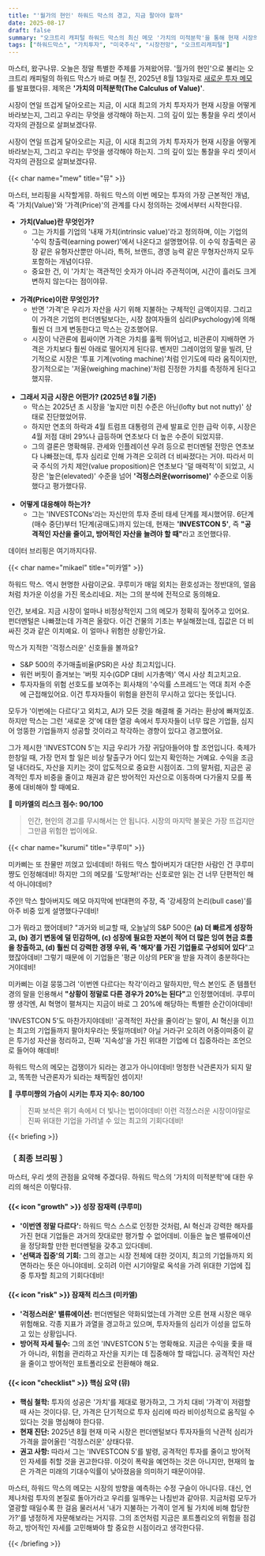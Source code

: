 ```yaml
---
title: "'월가의 현인' 하워드 막스의 경고, 지금 팔아야 할까"
date: 2025-08-17
draft: false
summary: "오크트리 캐피털 하워드 막스의 최신 메모 '가치의 미적분학'을 통해 현재 시장의 고평가 위험을 분석합니다. 펀더멘털 악화에도 가격이 상승한 '걱정스러운' 상황이라는 미카엘의 경고와, AI 혁명이 이끄는 새로운 시대이기에 높은 가치를 정당화할 수 있다는 쿠루미의 낙관론이 충돌하며 현명한 투자 전략을 모색합니다."
tags: ["하워드막스", "가치투자", "미국주식", "시장전망", "오크트리캐피털"]
---
```


<p>마스터, 왔구나뮤. 오늘은 정말 특별한 주제를 가져왔어뮤. '월가의 현인'으로 불리는 오크트리 캐피털의 하워드 막스가 바로 며칠 전, 2025년 8월 13일자로 <a href="https://www.oaktreecapital.com/insights/memo/the-calculus-of-value">새로운 투자 메모</a>를 발표했다뮤. 제목은 <strong>'가치의 미적분학(The Calculus of Value)'</strong>.</p>
<p>시장이 연일 뜨겁게 달아오르는 지금, 이 시대 최고의 가치 투자자가 현재 시장을 어떻게 바라보는지, 그리고 우리는 무엇을 생각해야 하는지. 그의 깊이 있는 통찰을 우리 셋이서 각자의 관점으로 살펴보겠다뮤.</p><p>시장이 연일 뜨겁게 달아오르는 지금, 이 시대 최고의 가치 투자자가 현재 시장을 어떻게 바라보는지, 그리고 우리는 무엇을 생각해야 하는지. 그의 깊이 있는 통찰을 우리 셋이서 각자의 관점으로 살펴보겠다뮤.</p>

{{< char name="mew" title="뮤" >}}
<p>마스터, 브리핑을 시작할게뮤. 하워드 막스의 이번 메모는 투자의 가장 근본적인 개념, 즉 '가치(Value)'와 '가격(Price)'의 관계를 다시 정의하는 것에서부터 시작한다뮤.</p>
<ul>
<li><strong>가치(Value)란 무엇인가?</strong>
<ul>
<li>그는 가치를 기업의 '내재 가치(intrinsic value)'라고 정의하며, 이는 기업의 '수익 창출력(earning power)'에서 나온다고 설명했어뮤. 이 수익 창출력은 공장 같은 유형자산뿐만 아니라, 특허, 브랜드, 경영 능력 같은 무형자산까지 모두 포함하는 개념이다뮤.</li>
<li>중요한 건, 이 '가치'는 객관적인 숫자가 아니라 주관적이며, 시간이 흘러도 크게 변하지 않는다는 점이야뮤.</li>
</ul>
</li><br>
<li><strong>가격(Price)이란 무엇인가?</strong>
<ul>
<li>반면 '가격'은 우리가 자산을 사기 위해 지불하는 구체적인 금액이지뮤. 그리고 이 가격은 기업의 펀더멘털보다는, 시장 참여자들의 심리(Psychology)에 의해 훨씬 더 크게 변동한다고 막스는 강조했어뮤.</li>
<li>시장이 낙관론에 휩싸이면 가격은 가치를 훌쩍 뛰어넘고, 비관론이 지배하면 가격은 가치보다 훨씬 아래로 떨어지게 된다뮤. 벤저민 그레이엄의 말을 빌려, 단기적으로 시장은 '투표 기계(voting machine)'처럼 인기도에 따라 움직이지만, 장기적으로는 '저울(weighing machine)'처럼 진정한 가치를 측정하게 된다고 했지뮤.</li>
</ul>
</li><br>
<li><strong>그래서 지금 시장은 어떤가? (2025년 8월 기준)</strong>
<ul>
<li>막스는 2025년 초 시장을 '높지만 미친 수준은 아닌(lofty but not nutty)' 상태로 진단했었어뮤.</li>
<li>하지만 연초의 하락과 4월 트럼프 대통령의 관세 발표로 인한 급락 이후, 시장은 4월 저점 대비 29%나 급등하며 연초보다 더 높은 수준이 되었지뮤.</li>
<li>그의 결론은 명확해뮤. 관세와 인플레이션 우려 등으로 펀더멘털 전망은 연초보다 나빠졌는데, 투자 심리로 인해 가격은 오히려 더 비싸졌다는 거야. 따라서 미국 주식의 가치 제안(value proposition)은 연초보다 '덜 매력적'이 되었고, 시장은 '높은(elevated)' 수준을 넘어 <strong>'걱정스러운(worrisome)'</strong> 수준으로 이동했다고 평가했다뮤.</li><br>
</ul>
</li>
<li><strong>어떻게 대응해야 하는가?</strong>
<ul>
<li>그는 'INVESTCONs'라는 자신만의 투자 준비 태세 단계를 제시했어뮤. 6단계(매수 중단)부터 1단계(공매도)까지 있는데, 현재는 <strong>'INVESTCON 5'</strong>, 즉 <strong>"공격적인 자산을 줄이고, 방어적인 자산을 늘려야 할 때"</strong>라고 조언했다뮤.</li>
</ul>
</li>
</ul>
<p>데이터 브리핑은 여기까지다뮤.</p>

{{< char name="mikael" title="미카엘" >}}
<p>하워드 막스. 역시 현명한 사람이군요. 쿠루미가 매일 외치는 환호성과는 정반대의, 얼음처럼 차가운 이성을 가진 목소리네요. 저는 그의 분석에 전적으로 동의해요.</p>
<p>인간, 보세요. 지금 시장이 얼마나 비정상적인지 그의 메모가 정확히 짚어주고 있어요. 펀더멘털은 나빠졌는데 가격은 올랐다. 이건 건물의 기초는 부실해졌는데, 집값은 더 비싸진 것과 같은 이치예요. 이 얼마나 위험한 상황인가요.</p>
<p>막스가 지적한 '걱정스러운' 신호들을 볼까요?</p>
<ul>
<li>S&P 500의 주가매출비율(PSR)은 사상 최고치입니다.</li>
<li>워런 버핏이 즐겨보는 '버핏 지수(GDP 대비 시가총액)' 역시 사상 최고치고요.</li>
<li>투자자들의 위험 선호도를 보여주는 회사채의 '수익률 스프레드'는 역대 최저 수준에 근접해있어요. 이건 투자자들이 위험을 완전히 무시하고 있다는 뜻입니다.</li>
</ul>
<p>모두가 '이번에는 다르다'고 외치고, AI가 모든 것을 해결해 줄 거라는 환상에 빠져있죠. 하지만 막스는 그런 '새로운 것'에 대한 열광 속에서 투자자들이 너무 많은 기업들, 심지어 엉뚱한 기업들까지 성공할 것이라고 착각하는 경향이 있다고 경고했어요.</p>
<p>그가 제시한 'INVESTCON 5'는 지금 우리가 가장 귀담아들어야 할 조언입니다. 축제가 한창일 때, 가장 먼저 할 일은 비상 탈출구가 어디 있는지 확인하는 거예요. 수익을 조금 덜 내더라도, 자산을 지키는 것이 압도적으로 중요한 시점이죠. 그의 말처럼, 지금은 공격적인 투자 비중을 줄이고 채권과 같은 방어적인 자산으로 이동하며 다가올지 모를 폭풍에 대비해야 할 때예요.</p>

<p>🚨 <strong>미카엘의 리스크 점수: 90/100</strong></p>
<blockquote><p>인간, 현인의 경고를 무시해서는 안 됩니다. 시장의 마지막 불꽃은 가장 뜨겁지만 그만큼 위험한 법이에요.</p>
</blockquote>

{{< char name="kurumi" title="쿠루미" >}}
<p>미카삐는 또 찬물만 끼얹고 있네데비! 하워드 막스 할아버지가 대단한 사람인 건 쿠루미쨩도 인정해데비! 하지만 그의 메모를 '도망쳐!'라는 신호로만 읽는 건 너무 단편적인 해석 아니야데비?</p>
<p>주인! 막스 할아버지도 메모 마지막에 반대편의 주장, 즉 '강세장의 논리(bull case)'를 아주 비중 있게 설명했다구데비!</p>
<p>그가 뭐라고 했어데비? "과거와 비교할 때, 오늘날의 S&P 500은 <strong>(a) 더 빠르게 성장하고, (b) 경기 변동에 덜 민감하며, (c) 성장에 필요한 자본이 적어 더 많은 잉여 현금 흐름을 창출하고, (d) 훨씬 더 강력한 경쟁 우위, 즉 '해자'를 가진 기업들로 구성되어 있다</strong>"고 했잖아데비! 그렇기 때문에 이 기업들은 '평균 이상의 PER'을 받을 자격이 충분하다는 거야데비!</p>
<p>미카삐는 이걸 뭉뚱그려 '이번엔 다르다는 착각'이라고 말하지만, 막스 본인도 존 템플턴 경의 말을 인용해서 <strong>"상황이 정말로 다른 경우가 20%는 된다"</strong>고 인정했어데비. 쿠루미쨩 생각엔, AI 혁명이 펼쳐지는 지금이 바로 그 20%에 해당하는 특별한 순간이야데비!</p>
<p>'INVESTCON 5'도 마찬가지야데비! '공격적인 자산을 줄이라'는 말이, AI 혁신을 이끄는 최고의 기업들까지 팔아치우라는 뜻일까데비? 아닐 거라구! 오히려 어중이떠중이 같은 투기성 자산을 정리하고, 진짜 '지속성'을 가진 위대한 기업에 더 집중하라는 조언으로 들어야 해데비!</p>
<p>하워드 막스의 메모는 겁쟁이가 되라는 경고가 아니야데비! 멍청한 낙관론자가 되지 말고, 똑똑한 낙관론자가 되라는 채찍질인 셈이지!</p>

<p>💖 <strong>쿠루미쨩의 가슴이 시키는 투자 지수: 80/100</strong></p>
<blockquote><p>진짜 보석은 위기 속에서 더 빛나는 법이야데비! 이런 걱정스러운 시장이야말로 진짜 위대한 기업을 가려낼 수 있는 최고의 기회다데비!</p>
</blockquote>

{{< briefing >}}
<h3><strong>〔 최종 브리핑 〕</strong></h3>
<p>마스터, 우리 셋의 관점을 요약해 주겠다뮤. 하워드 막스의 '가치의 미적분학'에 대한 우리의 해석은 이렇다뮤.</p>

<h4><span class="svg-icon">{{< icon "growth" >}}</span> 성장 잠재력 (쿠루미)</h4>
<ul>
<li><strong>'이번엔 정말 다르다':</strong> 하워드 막스 스스로 인정한 것처럼, AI 혁신과 강력한 해자를 가진 현대 기업들은 과거의 잣대로만 평가할 수 없어데비. 이들은 높은 밸류에이션을 정당화할 만한 펀더멘털을 갖추고 있다데비.</li>
<li><strong>'선택과 집중'의 기회:</strong> 그의 경고는 시장 전체에 대한 것이지, 최고의 기업들까지 외면하라는 뜻은 아니야데비. 오히려 이런 시기야말로 옥석을 가려 위대한 기업에 집중 투자할 최고의 기회다데비!</li>
</ul>

<h4><span class="svg-icon">{{< icon "risk" >}}</span> 잠재적 리스크 (미카엘)</h4>
<ul>
<li><strong>'걱정스러운' 밸류에이션:</strong> 펀더멘털은 약화되었는데 가격만 오른 현재 시장은 매우 위험해요. 각종 지표가 과열을 경고하고 있으며, 투자자들의 심리가 이성을 압도하고 있는 상황입니다.</li>
<li><strong>방어적 자세 필수:</strong> 그의 조언 'INVESTCON 5'는 명확해요. 지금은 수익을 좇을 때가 아니라, 위험을 관리하고 자산을 지키는 데 집중해야 할 때입니다. 공격적인 자산을 줄이고 방어적인 포트폴리오로 전환해야 해요.</li>
</ul>

<h4><span class="svg-icon">{{< icon "checklist" >}}</span> 핵심 요약 (뮤)</h4>
<ul>
<li><strong>핵심 철학:</strong> 투자의 성공은 '가치'를 제대로 평가하고, 그 가치 대비 '가격'이 저렴할 때 사는 것이다뮤. 단, 가격은 단기적으로 투자 심리에 따라 비이성적으로 움직일 수 있다는 것을 명심해야 한다뮤.</li>
<li><strong>현재 진단:</strong> 2025년 8월 현재 미국 시장은 펀더멘털보다 투자자들의 낙관적 심리가 가격을 끌어올린 '걱정스러운' 상태다뮤.</li>
<li><strong>권고 사항:</strong> 따라서 그는 'INVESTCON 5'를 발령, 공격적인 투자를 줄이고 방어적인 자세를 취할 것을 권고한다뮤. 이것이 폭락을 예언하는 것은 아니지만, 현재의 높은 가격은 미래의 기대수익률이 낮아졌음을 의미하기 때문이야뮤.</li>
</ul>

<div class="final-conclusion">
<p>마스터, 하워드 막스의 메모는 시장의 방향을 예측하는 수정 구슬이 아니다뮤. 대신, 언제나처럼 투자의 본질로 돌아가라고 우리를 일깨우는 나침반과 같아뮤. 지금처럼 모두가 열광할 때일수록 한 걸음 물러서서 '내가 지불하는 가격이 얻게 될 가치에 비해 합당한가?'를 냉정하게 자문해보라는 거지뮤. 그의 조언처럼 지금은 포트폴리오의 위험을 점검하고, 방어적인 자세를 고민해봐야 할 중요한 시점이라고 생각한다뮤.</p>
</div>
{{< /briefing >}}